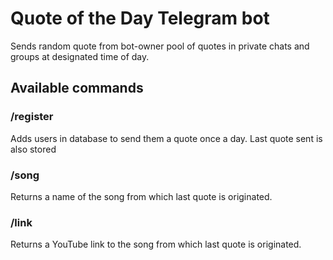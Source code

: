 # Quote of the Day Telegram bot

Sends random quote from bot-owner pool of quotes in private chats and groups at designated time of day.

## Available commands
### /register
Adds users in database to send them a quote once a day.
Last quote sent is also stored
### /song
Returns a name of the song from which last quote is originated.
### /link
Returns a YouTube link to the song from which last quote is originated.
